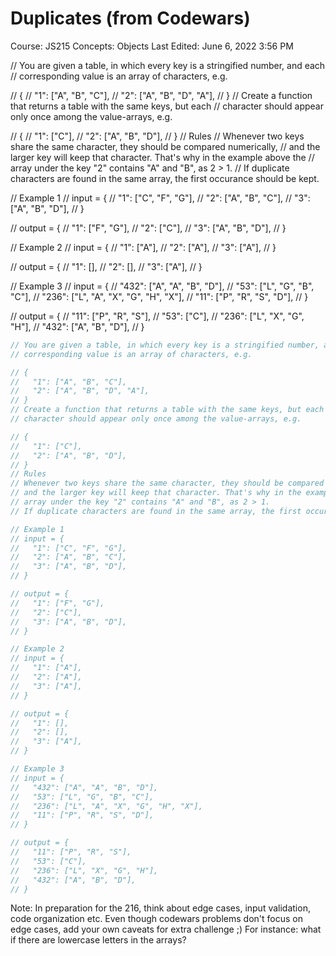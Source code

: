 # Duplicates (from Codewars)

Course: JS215
Concepts: Objects
Last Edited: June 6, 2022 3:56 PM

// You are given a table, in which every key is a stringified number, and each
// corresponding value is an array of characters, e.g.

// {
//   "1": ["A", "B", "C"],
//   "2": ["A", "B", "D", "A"],
// }
// Create a function that returns a table with the same keys, but each
// character should appear only once among the value-arrays, e.g.

// {
//   "1": ["C"],
//   "2": ["A", "B", "D"],
// }
// Rules
// Whenever two keys share the same character, they should be compared numerically,
// and the larger key will keep that character. That's why in the example above the
// array under the key "2" contains "A" and "B", as 2 > 1.
// If duplicate characters are found in the same array, the first occurance should be kept.

// Example 1
// input = {
//   "1": ["C", "F", "G"],
//   "2": ["A", "B", "C"],
//   "3": ["A", "B", "D"],
// }

// output = {
//   "1": ["F", "G"],
//   "2": ["C"],
//   "3": ["A", "B", "D"],
// }

// Example 2
// input = {
//   "1": ["A"],
//   "2": ["A"],
//   "3": ["A"],
// }

// output = {
//   "1": [],
//   "2": [],
//   "3": ["A"],
// }

// Example 3
// input = {
//   "432": ["A", "A", "B", "D"],
//   "53": ["L", "G", "B", "C"],
//   "236": ["L", "A", "X", "G", "H", "X"],
//   "11": ["P", "R", "S", "D"],
// }

// output = {
//   "11": ["P", "R", "S"],
//   "53": ["C"],
//   "236": ["L", "X", "G", "H"],
//   "432": ["A", "B", "D"],
// }

```jsx
// You are given a table, in which every key is a stringified number, and each 
// corresponding value is an array of characters, e.g.

// {
//   "1": ["A", "B", "C"],
//   "2": ["A", "B", "D", "A"],
// }
// Create a function that returns a table with the same keys, but each 
// character should appear only once among the value-arrays, e.g.

// {
//   "1": ["C"],
//   "2": ["A", "B", "D"],
// }
// Rules
// Whenever two keys share the same character, they should be compared numerically, 
// and the larger key will keep that character. That's why in the example above the 
// array under the key "2" contains "A" and "B", as 2 > 1.
// If duplicate characters are found in the same array, the first occurance should be kept.

// Example 1
// input = {
//   "1": ["C", "F", "G"],
//   "2": ["A", "B", "C"],
//   "3": ["A", "B", "D"],
// }

// output = {
//   "1": ["F", "G"],
//   "2": ["C"],
//   "3": ["A", "B", "D"],
// }

// Example 2
// input = {
//   "1": ["A"],
//   "2": ["A"],
//   "3": ["A"],
// }

// output = {
//   "1": [],
//   "2": [],
//   "3": ["A"],
// }

// Example 3
// input = {
//   "432": ["A", "A", "B", "D"],
//   "53": ["L", "G", "B", "C"],
//   "236": ["L", "A", "X", "G", "H", "X"],
//   "11": ["P", "R", "S", "D"],
// }

// output = {
//   "11": ["P", "R", "S"],
//   "53": ["C"],
//   "236": ["L", "X", "G", "H"],
//   "432": ["A", "B", "D"],
// }
```

Note: In preparation for the 216, think about edge cases, input validation, code organization etc. Even though codewars problems don't focus on edge cases, add your own caveats for extra challenge ;) For instance: what if there are lowercase letters in the arrays?